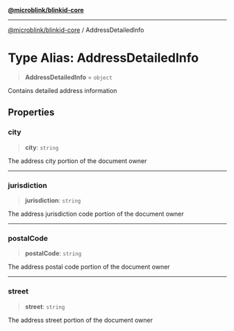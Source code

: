 [**@microblink/blinkid-core**](../README.md)

***

[@microblink/blinkid-core](../README.md) / AddressDetailedInfo

# Type Alias: AddressDetailedInfo

> **AddressDetailedInfo** = `object`

Contains detailed address information

## Properties

### city

> **city**: `string`

The address city portion of the document owner

***

### jurisdiction

> **jurisdiction**: `string`

The address jurisdiction code portion of the document owner

***

### postalCode

> **postalCode**: `string`

The address postal code portion of the document owner

***

### street

> **street**: `string`

The address street portion of the document owner
